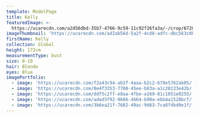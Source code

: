 ```yaml
---
template: ModelPage
title: Kelly
featuredImage: >-
  https://ucarecdn.com/a2d56dbd-35b7-4766-9c59-11c92f26fa3a/-/crop/6720x3589/0,0/-/preview/
imageThumbnail: 'https://ucarecdn.com/ad2ab56d-5a2f-4cd8-adfc-dbc563c0b9bd/'
firstName: Kelly
collection: Global
height: 172cm
measurementType: bust
size: 8-10
hair: Blonde
eyes: Blue
imagePortfolio:
  - image: 'https://ucarecdn.com/f2a43c94-ab2f-4aaa-b2c2-670e5762ab05/'
  - image: 'https://ucarecdn.com/0e4f3353-7708-45ee-b83a-a1c28133e42b/'
  - image: 'https://ucarecdn.com/ddf5c2ff-e8aa-4fbe-a169-81c1051e0255/'
  - image: 'https://ucarecdn.com/adad3f92-9b66-4b64-b90a-ebb4a1528bcf/'
  - image: 'https://ucarecdn.com/3b6ea21f-7602-49ac-9d63-7ca8f4bd0e1f/'
---
```



